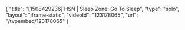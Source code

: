 {
    "title": "[1508429236] HSN | Sleep Zone: Go To Sleep",
    "type": "solo",
    "layout": "iframe-static",
    "videoId": "123178065",
    "url": "\/tvpembed\/123178065"
}